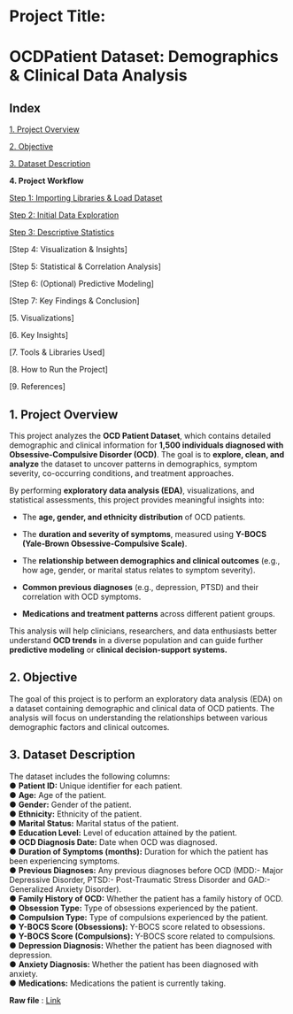 # **Project Title:** 
# **OCDPatient Dataset: Demographics & Clinical Data Analysis**

## **Index**

[1. Project Overview](https://github.com/anmoljaincma/project_3_internship_unified_mentor/blob/main/README.md#1-project-overview)

[2. Objective](https://github.com/anmoljaincma/project_3_internship_unified_mentor?tab=readme-ov-file#2-objective)

[3. Dataset Description](https://github.com/anmoljaincma/project_3_internship_unified_mentor?tab=readme-ov-file#3-dataset-description)

**4. Project Workflow**

[Step 1: Importing Libraries & Load Dataset](https://colab.research.google.com/drive/1AlHlwZX7C79wcIb3I0W4EzQYE4wCptoE#scrollTo=29hH6zZW5B6u)

[Step 2: Initial Data Exploration](https://colab.research.google.com/drive/1AlHlwZX7C79wcIb3I0W4EzQYE4wCptoE#scrollTo=4MDwjk19sOsE)

[Step 3: Descriptive Statistics](https://colab.research.google.com/drive/1AlHlwZX7C79wcIb3I0W4EzQYE4wCptoE#scrollTo=WL33wuQ9ttI8)

[Step 4: Visualization & Insights]

[Step 5: Statistical & Correlation Analysis]

[Step 6: (Optional) Predictive Modeling]

[Step 7: Key Findings & Conclusion]

[5. Visualizations]

[6. Key Insights]

[7. Tools & Libraries Used]

[8. How to Run the Project]

[9. References]

## **1. Project Overview**  

This project analyzes the **OCD Patient Dataset**, which contains detailed demographic and clinical information for **1,500 individuals diagnosed with Obsessive-Compulsive Disorder (OCD)**. The goal is to **explore, clean, and analyze** the dataset to uncover patterns in demographics, symptom severity, co-occurring conditions, and treatment approaches.

By performing **exploratory data analysis (EDA)**, visualizations, and statistical assessments, this project provides meaningful insights into:

- The **age, gender, and ethnicity distribution** of OCD patients.

- The **duration and severity of symptoms**, measured using **Y-BOCS (Yale‑Brown Obsessive-Compulsive Scale)**.

- The **relationship between demographics and clinical outcomes** (e.g., how age, gender, or marital status relates to symptom severity).

- **Common previous diagnoses** (e.g., depression, PTSD) and their correlation with OCD symptoms.

- **Medications and treatment patterns** across different patient groups.

This analysis will help clinicians, researchers, and data enthusiasts better understand **OCD trends** in a diverse population and can guide further **predictive modeling** or **clinical decision-support systems.**

## **2. Objective**
 The goal of this project is to perform an exploratory data analysis (EDA) on a dataset containing demographic and clinical data of OCD patients. The analysis will focus on
 understanding the relationships between various demographic factors and clinical outcomes.

## **3. Dataset Description**  
 The dataset includes the following columns:  
 ● **Patient ID:** Unique identifier for each patient.  
 ● **Age:** Age of the patient.  
 ● **Gender:** Gender of the patient.  
 ● **Ethnicity:** Ethnicity of the patient.  
 ● **Marital Status:** Marital status of the patient.  
 ● **Education Level:** Level of education attained by the patient.  
 ● **OCD Diagnosis Date:** Date when OCD was diagnosed.  
 ● **Duration of Symptoms (months):** Duration for which the patient has been experiencing symptoms.  
 ● **Previous Diagnoses:** Any previous diagnoses before OCD (MDD:- Major Depressive Disorder, PTSD:- Post-Traumatic Stress Disorder and GAD:- Generalized Anxiety Disorder).  
 ● **Family History of OCD:** Whether the patient has a family history of OCD.  
 ● **Obsession Type:** Type of obsessions experienced by the patient.  
 ● **Compulsion Type:** Type of compulsions experienced by the patient.  
 ● **Y-BOCS Score (Obsessions):** Y-BOCS score related to obsessions.  
 ● **Y-BOCS Score (Compulsions):** Y-BOCS score related to compulsions.  
 ● **Depression Diagnosis:** Whether the patient has been diagnosed with depression.  
 ● **Anxiety Diagnosis:** Whether the patient has been diagnosed with anxiety.  
 ● **Medications:** Medications the patient is currently taking.  

**Raw file** : [Link](https://github.com/anmoljaincma/project_3_internship_unified_mentor/blob/main/OCD%20Patient%20Dataset_%20Demographics%20%26%20Clinical%20Data%20-%20OCD%20Patient%20Dataset_%20Demographics%20%26%20Clinical%20Data.csv)
